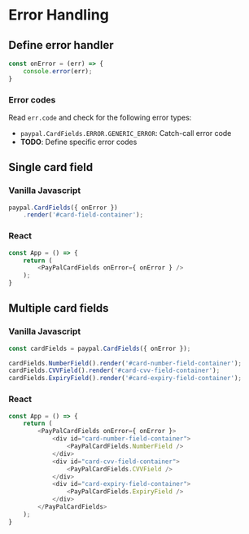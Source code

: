# Error Handling

## Define error handler

```javascript
const onError = (err) => {
    console.error(err);
}
```

### Error codes

Read `err.code` and check for the following error types:

- `paypal.CardFields.ERROR.GENERIC_ERROR`: Catch-call error code
- __TODO__: Define specific error codes

## Single card field

### Vanilla Javascript

```javascript
paypal.CardFields({ onError })
    .render('#card-field-container');
```

### React

```javascript
const App = () => {
    return (
        <PayPalCardFields onError={ onError } />
    );
}
```

## Multiple card fields

### Vanilla Javascript

```javascript
const cardFields = paypal.CardFields({ onError });

cardFields.NumberField().render('#card-number-field-container');
cardFields.CVVField().render('#card-cvv-field-container');
cardFields.ExpiryField().render('#card-expiry-field-container');
```

### React

```javascript
const App = () => {
    return (
        <PayPalCardFields onError={ onError }>
            <div id="card-number-field-container">
                <PayPalCardFields.NumberField />
            </div>
            <div id="card-cvv-field-container">
                <PayPalCardFields.CVVField />
            </div>
            <div id="card-expiry-field-container">
                <PayPalCardFields.ExpiryField />
            </div>
        </PayPalCardFields>
    );
}
```
